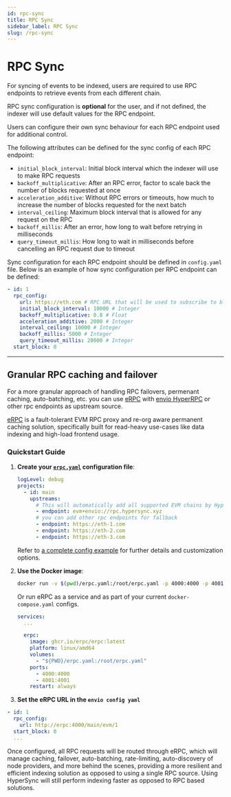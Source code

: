 ```yaml
---
id: rpc-sync
title: RPC Sync
sidebar_label: RPC Sync
slug: /rpc-sync
---
```


# RPC Sync

For syncing of events to be indexed, users are required to use RPC endpoints to retrieve events from each different chain.

RPC sync configuration is **optional** for the user, and if not defined, the indexer will use default values for the RPC endpoint.

Users can configure their own sync behaviour for each RPC endpoint used for additional control.

The following attributes can be defined for the sync config of each RPC endpoint:

- `initial_block_interval`: Initial block interval which the indexer will use to make RPC requests
- `backoff_multiplicative`: After an RPC error, factor to scale back the number of blocks requested at once
- `acceleration_additive`: Without RPC errors or timeouts, how much to increase the number of blocks requested for the next batch
- `interval_ceiling`: Maximum block interval that is allowed for any request on the RPC
- `backoff_millis`: After an error, how long to wait before retrying in milliseconds
- `query_timeout_millis`: How long to wait in milliseconds before cancelling an RPC request due to timeout

Sync configuration for each RPC endpoint should be defined in `config.yaml` file.
Below is an example of how sync configuration per RPC endpoint can be defined:

```yaml
- id: 1
  rpc_config:
    url: https://eth.com # RPC URL that will be used to subscribe to blockchain data on this network
    initial_block_interval: 10000 # Integer
    backoff_multiplicative: 0.8 # Float
    acceleration_additive: 2000 # Integer
    interval_ceiling: 10000 # Integer
    backoff_millis: 5000 # Integer
    query_timeout_millis: 20000 # Integer
  start_block: 0
```

---

## Granular RPC caching and failover

For a more granular approach of handling RPC failovers, permenant caching, auto-batching, etc. you can use [eRPC](https://github.com/erpc/erpc) with [envio HyperRPC](http://localhost:3001/docs/HyperSync/overview-hyperrpc) or other rpc endpoints as upstream source.

[eRPC](https://github.com/erpc/erpc) is a fault-tolerant EVM RPC proxy and re-org aware permanent caching solution, specifically built for read-heavy use-cases like data indexing and high-load frontend usage.

### Quickstart Guide

1. **Create your [`erpc.yaml`](https://docs.erpc.cloud/config/example) configuration file**:

   ```yaml
   logLevel: debug
   projects:
     - id: main
       upstreams:
         # This will automatically add all supported EVM chains by HyperRPC.
         - endpoint: evm+envio://rpc.hypersync.xyz
         # you can add other rpc endpoints for fallback
         - endpoint: https://eth-1.com
         - endpoint: https://eth-2.com
         - endpoint: https://eth-3.com
   ```

   Refer to [a complete config example](https://docs.erpc.cloud/config/example) for further details and customization options.

2. **Use the Docker image**:

   ```bash
   docker run -v $(pwd)/erpc.yaml:/root/erpc.yaml -p 4000:4000 -p 4001:4001 ghcr.io/erpc/erpc:latest
   ```

   Or run eRPC as a service and as part of your current `docker-compose.yaml` configs.

   ```yaml
   services:
     ...

     erpc:
       image: ghcr.io/erpc/erpc:latest
       platform: linux/amd64
       volumes:
         - "${PWD}/erpc.yaml:/root/erpc.yaml"
       ports:
         - 4000:4000
         - 4001:4001
       restart: always
   ```

3. **Set the eRPC URL in the `envio config yaml`**

```yaml
- id: 1
  rpc_config:
    url: http://erpc:4000/main/evm/1
  start_block: 0
  ...
```

Once configured, all RPC requests will be routed through eRPC, which will manage caching, failover, auto-batching, rate-limiting, auto-discovery of node providers, and more behind the scenes, providing a more resilient and efficient indexing solution as opposed to using a single RPC source. Using HyperSync will still perform indexing faster as opposed to RPC based solutions.
